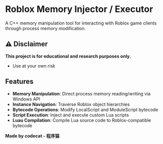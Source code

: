# Roblox Memory Injector / Executor 

A C++ memory manipulation tool for interacting with Roblox game clients through process memory modification.

## ⚠️ Disclaimer

**This project is for educational and research purposes only.**
- Use at your own risk

## Features

- **Memory Manipulation**: Direct process memory reading/writing via Windows API
- **Instance Navigation**: Traverse Roblox object hierarchies
- **Bytecode Operations**: Modify LocalScript and ModuleScript bytecode
- **Script Execution**: Inject and execute custom Lua scripts
- **Luau Compilation**: Compile Lua source code to Roblox-compatible bytecode

**Made by codecat - 程序猫**
